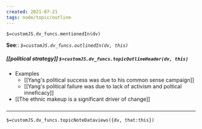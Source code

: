 ```yaml
---
created: 2021-07-21
tags: node/topic/outline
---
```

`$=customJS.dv_funcs.mentionedIn(dv)`


**See**:: 
*`$=customJS.dv_funcs.outlinedIn(dv, this)`*

##### [[political strategy]] `$=customJS.dv_funcs.topicOutlineHeader(dv, this)`
- Examples
	- [[Yang's political success was due to his common sense campaign]]
	- [[Yang's political failure was due to lack of activism and poltical inneficacy]]
- [[The ethnic makeup is a significant driver of change]]

### <hr class="dataviews"/>

`$=customJS.dv_funcs.topicNoteDataviews({dv, that:this})`




